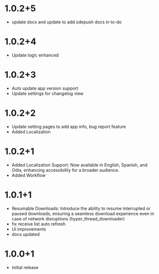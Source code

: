 # 1.0.2+5
- update docs and update to add odepush docs in to-do

# 1.0.2+4
- Update logic enhanced

# 1.0.2+3
- Auto update app version support
- Update settings for changelog view

# 1.0.2+2
- Update setting pages to add app info, bug report feature
- Added Localization
  
# 1.0.2+1 
- Added Localization Support: Now available in English, Spanish, and Odia, enhancing accessibility for a broader audience.
- Added Workflow

# 1.0.1+1
- Resumable Downloads: Introduce the ability to resume interrupted or paused downloads, ensuring a seamless download experience even in case of network disruptions (hyper_thread_downloader)
- fix receive list auto refresh
- UI improvements
- docs updated


# 1.0.0+1
- Initial release